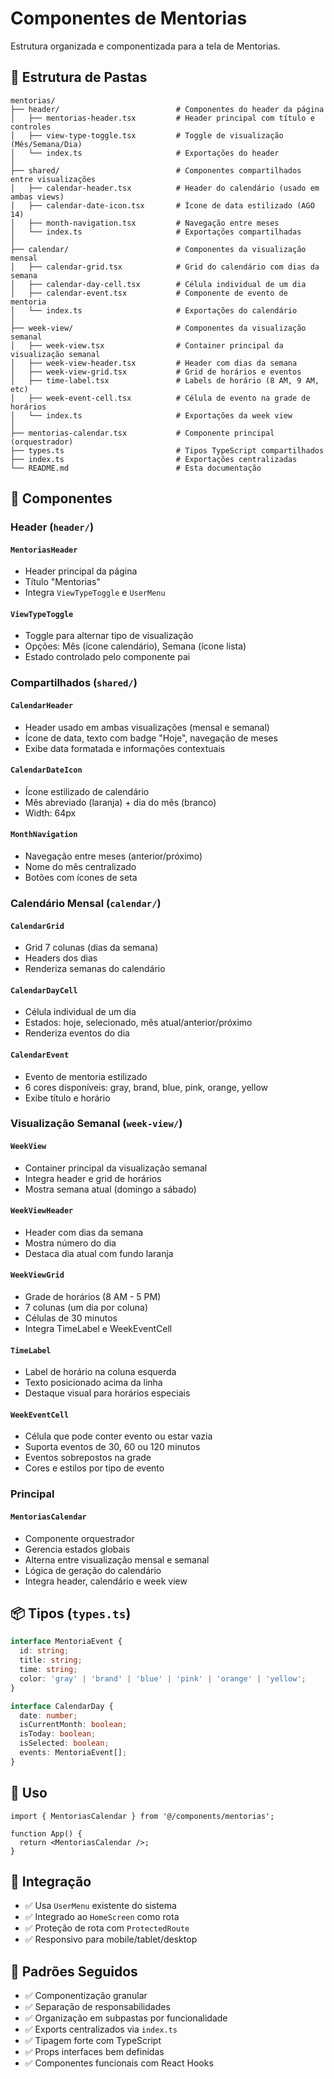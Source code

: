 # Componentes de Mentorias

Estrutura organizada e componentizada para a tela de Mentorias.

## 📁 Estrutura de Pastas

```
mentorias/
├── header/                          # Componentes do header da página
│   ├── mentorias-header.tsx         # Header principal com título e controles
│   ├── view-type-toggle.tsx         # Toggle de visualização (Mês/Semana/Dia)
│   └── index.ts                     # Exportações do header
│
├── shared/                          # Componentes compartilhados entre visualizações
│   ├── calendar-header.tsx          # Header do calendário (usado em ambas views)
│   ├── calendar-date-icon.tsx       # Ícone de data estilizado (AGO 14)
│   ├── month-navigation.tsx         # Navegação entre meses
│   └── index.ts                     # Exportações compartilhadas
│
├── calendar/                        # Componentes da visualização mensal
│   ├── calendar-grid.tsx            # Grid do calendário com dias da semana
│   ├── calendar-day-cell.tsx        # Célula individual de um dia
│   ├── calendar-event.tsx           # Componente de evento de mentoria
│   └── index.ts                     # Exportações do calendário
│
├── week-view/                       # Componentes da visualização semanal
│   ├── week-view.tsx                # Container principal da visualização semanal
│   ├── week-view-header.tsx         # Header com dias da semana
│   ├── week-view-grid.tsx           # Grid de horários e eventos
│   ├── time-label.tsx               # Labels de horário (8 AM, 9 AM, etc)
│   ├── week-event-cell.tsx          # Célula de evento na grade de horários
│   └── index.ts                     # Exportações da week view
│
├── mentorias-calendar.tsx           # Componente principal (orquestrador)
├── types.ts                         # Tipos TypeScript compartilhados
├── index.ts                         # Exportações centralizadas
└── README.md                        # Esta documentação
```

## 🎯 Componentes

### Header (`header/`)

#### `MentoriasHeader`
- Header principal da página
- Título "Mentorias"
- Integra `ViewTypeToggle` e `UserMenu`

#### `ViewTypeToggle`
- Toggle para alternar tipo de visualização
- Opções: Mês (ícone calendário), Semana (ícone lista)
- Estado controlado pelo componente pai

### Compartilhados (`shared/`)

#### `CalendarHeader`
- Header usado em ambas visualizações (mensal e semanal)
- Ícone de data, texto com badge "Hoje", navegação de meses
- Exibe data formatada e informações contextuais

#### `CalendarDateIcon`
- Ícone estilizado de calendário
- Mês abreviado (laranja) + dia do mês (branco)
- Width: 64px

#### `MonthNavigation`
- Navegação entre meses (anterior/próximo)
- Nome do mês centralizado
- Botões com ícones de seta

### Calendário Mensal (`calendar/`)

#### `CalendarGrid`
- Grid 7 colunas (dias da semana)
- Headers dos dias
- Renderiza semanas do calendário

#### `CalendarDayCell`
- Célula individual de um dia
- Estados: hoje, selecionado, mês atual/anterior/próximo
- Renderiza eventos do dia

#### `CalendarEvent`
- Evento de mentoria estilizado
- 6 cores disponíveis: gray, brand, blue, pink, orange, yellow
- Exibe título e horário

### Visualização Semanal (`week-view/`)

#### `WeekView`
- Container principal da visualização semanal
- Integra header e grid de horários
- Mostra semana atual (domingo a sábado)

#### `WeekViewHeader`
- Header com dias da semana
- Mostra número do dia
- Destaca dia atual com fundo laranja

#### `WeekViewGrid`
- Grade de horários (8 AM - 5 PM)
- 7 colunas (um dia por coluna)
- Células de 30 minutos
- Integra TimeLabel e WeekEventCell

#### `TimeLabel`
- Label de horário na coluna esquerda
- Texto posicionado acima da linha
- Destaque visual para horários especiais

#### `WeekEventCell`
- Célula que pode conter evento ou estar vazia
- Suporta eventos de 30, 60 ou 120 minutos
- Eventos sobrepostos na grade
- Cores e estilos por tipo de evento

### Principal

#### `MentoriasCalendar`
- Componente orquestrador
- Gerencia estados globais
- Alterna entre visualização mensal e semanal
- Lógica de geração do calendário
- Integra header, calendário e week view

## 📦 Tipos (`types.ts`)

```typescript
interface MentoriaEvent {
  id: string;
  title: string;
  time: string;
  color: 'gray' | 'brand' | 'blue' | 'pink' | 'orange' | 'yellow';
}

interface CalendarDay {
  date: number;
  isCurrentMonth: boolean;
  isToday: boolean;
  isSelected: boolean;
  events: MentoriaEvent[];
}
```

## 🎨 Uso

```tsx
import { MentoriasCalendar } from '@/components/mentorias';

function App() {
  return <MentoriasCalendar />;
}
```

## 🔄 Integração

- ✅ Usa `UserMenu` existente do sistema
- ✅ Integrado ao `HomeScreen` como rota
- ✅ Proteção de rota com `ProtectedRoute`
- ✅ Responsivo para mobile/tablet/desktop

## 🎯 Padrões Seguidos

- ✅ Componentização granular
- ✅ Separação de responsabilidades
- ✅ Organização em subpastas por funcionalidade
- ✅ Exports centralizados via `index.ts`
- ✅ Tipagem forte com TypeScript
- ✅ Props interfaces bem definidas
- ✅ Componentes funcionais com React Hooks

